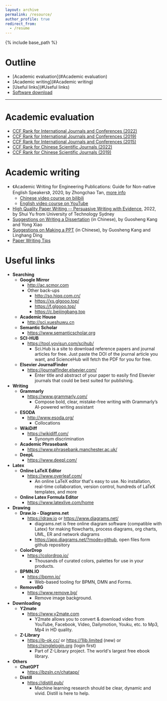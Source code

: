 ```yaml
---
layout: archive
permalink: /resource/
author_profile: true
redirect_from:
  - /resume
---
```


{% include base_path %}

Outline
======
- [Academic evaluation](#Academic evaluation)
- [Academic writing](#Academic writing)
- [Useful links](#Useful links)
- [Software download](http://guoshengkang.github.io/resource/software-collection)

------

<span id="Academic evaluation">Academic evaluation</span>
======
* [CCF Rank for International Journals and Conferences (2022)](http://guoshengkang.github.io/resources/2022_Rank_CCF推荐国际学术会议和期刊目录.pdf)
* [CCF Rank for International Journals and Conferences (2019)](http://guoshengkang.github.io/resources/2019_Rank_CCF推荐国际学术会议和期刊目录.pdf)
* [CCF Rank for International Journals and Conferences (2015)](http://guoshengkang.github.io/resources/2015_Rank_CCF推荐国际学术会议和期刊目录.pdf)
* [CCF Rank for Chinese Scientific Journals (2022)](http://guoshengkang.github.io/resources/2022_Rank_CCF推荐中文科技期刊目录.pdf)
* [CCF Rank for Chinese Scientific Journals (2019)](http://guoshengkang.github.io/resources/2019_Rank_CCF推荐中文科技期刊目录.pdf)

<span id="Academic writing">Academic writing</span>
======
  * 《Academic Writing for Engineering Publications: Guide for Non-native English Speakers》, 2020, by Zhongchao Tan, [more info](http://canapril.ca/training/)
    * [Chinese video course on bilibili](https://space.bilibili.com/673616380/)
    * [English video course on YouTube](https://www.youtube.com/channel/UC-hcoZ6zXISB75R3Il-776g/videos)
* [High Quality Paper Writing -- Persuasive Writing with Evidence](https://pan.baidu.com/s/1RNiIGGpFXK8xf95qF7lo_g?pwd=kang), 2022, by Shui Yu from University of Technology Sydney
* [Suggestions on Writing a Dissertation](https://pan.baidu.com/s/1JOLcxQYAf8W4cjO7nUv0ag?pwd=kang) (in Chinese), by Guosheng Kang and Yong Xiao
* [Suggestions on Making a PPT](https://pan.baidu.com/s/1KgL-a4acl_T8-WXvTERwwQ?pwd=kang) (in Chinese), by Guosheng Kang and Linghang Ding
* [Paper Writing Tips](https://github.com/MLNLP-World/Paper-Writing-Tips)

<span id="Useful links">Useful links</span>  
======
* **Searching**
  * **Google Mirror**
    * <http://ac.scmor.com>
    * Other back-ups
      * <http://so.hiqq.com.cn/>
      * <https://xs.glgooo.top/>
      * <https://f.glgooo.top/>
      * <https://c.beijingbang.top>
  * **Academic House**
    * <http://sci.xueshuwu.cn>
  * **Semantic Scholar**
    * <https://www.semanticscholar.org>
  * **SCI-HUB**
    * <https://tool.yovisun.com/scihub/>
      * Sci.Hub is a site to download reference papers and journal articles for free. Just paste the DOI of the journal article you want, and ScienceHub will fetch the PDF for you for free.
  * **Elsevier JournalFinder**
    * <https://journalfinder.elsevier.com/>
      * Enter title and abstract of your paper to easily find Elsevier journals that could be best suited for publishing.
* **Writing**
  * **Grammarly**
    * <https://www.grammarly.com/>
      * Compose bold, clear, mistake-free writing with Grammarly’s AI-powered writing assistant
  * **ESODA**
    * <http://www.esoda.org/>
      * Collocations 
  * **WikiDiff**
    * <https://wikidiff.com/>
      * Synonym discrimination
  * **Academic Phrasebank**
    * <https://www.phrasebank.manchester.ac.uk/>
  * **DeepL**
    * <https://www.deepl.com/>
* **Latex**
  * **Online LaTeX Editor**
    * <https://www.overleaf.com/>
      * An online LaTeX editor that's easy to use. No installation, real-time collaboration, version control, hundreds of LaTeX templates, and more
  * **Online Latex Formula Editor**
    * <https://www.latexlive.com/home>
* **Drawing**
  * **Draw.io - Diagrams.net**
    * <https://draw.io> or <https://www.diagrams.net/>
      * diagrams.net is free online diagram software (compatible with Latex) for making flowcharts, process diagrams, org charts, UML, ER and network diagrams
      * <https://app.diagrams.net/?mode=github>, open files form github repository
  * **ColorDrop**
    * <https://colordrop.io/>
      * Thousands of curated colors, palettes for use in your products.
  * **BPMN.IO**
    * <https://bpmn.io/>
      * Web-based tooling for BPMN, DMN and Forms.
  * **RemoveBG**
    * <https://www.remove.bg/>
      * Remove image background.
* **Downloading**
  * **Y2mate**
    * <https://www.y2mate.com>
      * Y2mate allows you to convert & download video from YouTube, Facebook, Video, Dailymotion, Youku, etc. to Mp3, Mp4 in HD quality.
  * **Z-Library**
    * <https://b-ok.cc/> or <https://1lib.limited> (new) or <https://singlelogin.org> (login first)
      * Part of Z-Library project. The world's largest free ebook library.
* **Others**
  * **ChatGPT**
    * <https://bzsln.cn/chatapp/>
  * **Distill**
    * <https://distill.pub/>
      * Machine learning research should be clear, dynamic and vivid. Distill is here to help.
